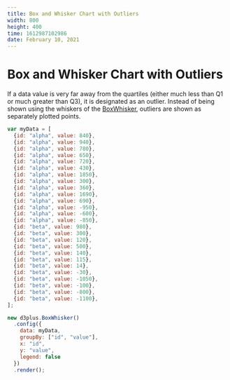 ```yaml
---
title: Box and Whisker Chart with Outliers
width: 800
height: 400
time: 1612987102986
date: February 10, 2021
---
```


# Box and Whisker Chart with Outliers

If a data value is very far away from the quartiles (either much less than Q1 or much greater than Q3), it is designated as an outlier. Instead of being shown using the whiskers of the [BoxWhisker](http://d3plus.org/docs/#BoxWhisker), outliers are shown as separately plotted points.

```js
var myData = [
  {id: "alpha", value: 840},
  {id: "alpha", value: 940},
  {id: "alpha", value: 780},
  {id: "alpha", value: 650},
  {id: "alpha", value: 720},
  {id: "alpha", value: 430},
  {id: "alpha", value: 1850},
  {id: "alpha", value: 300},
  {id: "alpha", value: 360},
  {id: "alpha", value: 1690},
  {id: "alpha", value: 690},
  {id: "alpha", value: -950},
  {id: "alpha", value: -600},
  {id: "alpha", value: -850},
  {id: "beta", value: 980},
  {id: "beta", value: 300},
  {id: "beta", value: 120},
  {id: "beta", value: 500},
  {id: "beta", value: 140},
  {id: "beta", value: 115},
  {id: "beta", value: 14},
  {id: "beta", value: -30},
  {id: "beta", value: -1050},
  {id: "beta", value: -100},
  {id: "beta", value: -800},
  {id: "beta", value: -1100},
];

new d3plus.BoxWhisker()
  .config({
    data: myData,
    groupBy: ["id", "value"],
    x: "id",
    y: "value",
    legend: false
  })
  .render();
```